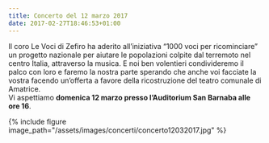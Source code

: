 ```yaml
---
title: Concerto del 12 marzo 2017
date: 2017-02-27T18:46:53+01:00
---
```

Il coro Le Voci di Zefiro ha aderito all&#8217;iniziativa &#8220;1000 voci per ricominciare&#8221; un progetto nazionale per aiutare le popolazioni colpite dal terremoto nel centro Italia, attraverso la musica. E noi ben volentieri condivideremo il palco con loro e faremo la nostra parte sperando che anche voi facciate la vostra facendo un&#8217;offerta a favore della ricostruzione del teatro comunale di Amatrice.  
Vi aspettiamo **domenica 12 marzo presso l&#8217;Auditorium San Barnaba alle ore 16**.

{% include figure image_path="/assets/images/concerti/concerto12032017.jpg" %}
